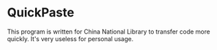 # QuickPaste
This program is written for China National Library to transfer code more quickly.
It's very useless for personal usage.
